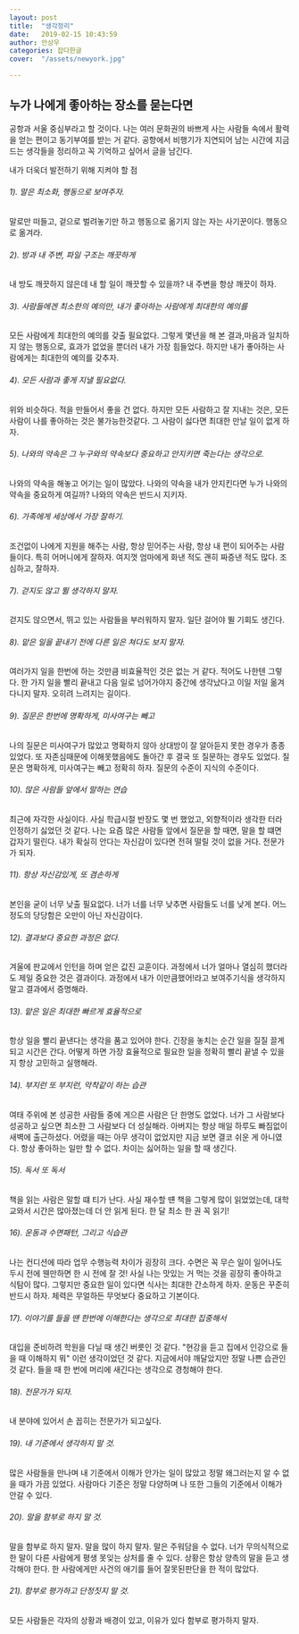```yaml
---
layout: post
title:  "생각정리"
date:   2019-02-15 10:43:59
author: 안상우
categories: 잡다한글
cover:  "/assets/newyork.jpg"

---
```


## 누가 나에게 좋아하는 장소를 묻는다면
공항과 서울 중심부라고 할 것이다.
 나는 여러 문화권의 바쁘게 사는 사람들 속에서 활력을 얻는 편이고 동기부여를 받는 거 같다.
 공항에서 비행기가 지연되어 남는 시간에
 지금 드는 생각들을 정리하고 꼭 기억하고 싶어서 글을 남긴다.

 내가 더욱더 발전하기 위해 지켜야 할 점

###### 1). 말은 최소화, 행동으로 보여주자.

 말로만 떠들고, 겉으로 벌려놓기만 하고 행동으로 옮기지 않는 자는 사기꾼이다. 행동으로 옮겨라.

###### 2). 방과 내 주변, 파일 구조는 깨끗하게

 내 방도 깨끗하지 않은데 내 할 일이 깨끗할 수 있을까? 내 주변을 항상 깨끗이 하자.

###### 3). 사람들에겐 최소한의 예의만, 내가 좋아하는 사람에게 최대한의 예의를

 모든 사람에게 최대한의 예의를 갖출 필요없다. 그렇게 몇년을 해 본 결과,마음과 일치하지 않는 행동으로, 효과가 없었을 뿐더러 내가 가장 힘들었다. 하지만 내가 좋아하는 사람에게는 최대한의 예의를 갖추자.

###### 4). 모든 사람과 좋게 지낼 필요없다.

 위와 비슷하다. 적을 만들어서 좋을 건 없다. 하지만 모든 사람하고 잘 지내는 것은, 모든 사람이 나를 좋아하는 것은 불가능한것같다. 그 사람이 싫다면 최대한 만날 일이 없게 하자.

###### 5). 나와의 약속은 그 누구와의 약속보다 중요하고 안지키면 죽는다는 생각으로.

 나와의 약속을 해놓고 어기는 일이 많았다. 나와의 약속을 내가 안지킨다면 누가 나와의 약속을 중요하게 여길까? 나와의 약속은 반드시 지키자. 

###### 6). 가족에게 세상에서 가장 잘하기.

 조건없이 나에게 지원을 해주는 사람, 항상 믿어주는 사람, 항상 내 편이 되어주는 사람들이다. 특히 어머니에게 잘하자. 여지껏 엄마에게 화낸 적도 괜히 짜증낸 적도 많다. 조심하고, 잘하자.

###### 7). 걷지도 않고 뛸 생각하지 말자.

 걷지도 않으면서, 뛰고 있는 사람들을 부러워하지 말자. 일단 걸어야 뛸 기회도 생긴다.

###### 8). 맡은 일을 끝내기 전에 다른 일은 쳐다도 보지 말자.

 여러가지 일을 한번에 하는 것만큼 비효율적인 것은 없는 거 같다. 적어도 나한텐 그렇다. 한 가지 일을 빨리 끝내고 다음 일로 넘어가야지 중간에 생각났다고 이일 저일 옮겨다니지 말자. 오히려 느려지는 길이다.

###### 9). 질문은 한번에 명확하게, 미사여구는 빼고

 나의 질문은 미사여구가 많았고 명확하지 않아 상대방이 잘 알아듣지 못한 경우가 종종 있었다. 또 자존심때문에 이해못했음에도 돌아간 후 결국 또 질문하는 경우도 있었다. 질문은 명확하게, 미사여구는 빼고 정확히 하자. 질문의 수준이 지식의 수준이다.

###### 10). 많은 사람들 앞에서 말하는 연습

 최근에 자각한 사실이다. 사실 학급시절 반장도 몇 번 했었고, 외향적이라 생각한 터라 인정하기 싫었던 것 같다. 나는 요즘 많은 사람들 앞에서 질문을 할 때면, 말을 할 떄면 갑자기 떨린다. 내가 확실히 안다는 자신감이 있다면 전혀 떨릴 것이 없을 거다.
전문가가 되자.

###### 11). 항상 자신감있게, 또 겸손하게

 본인을 굳이 너무 낮출 필요없다. 너가 너를 너무 낮추면 사람들도 너를 낮게 본다. 어느 정도의 당당함은 오만이 아닌 자신감이다.

###### 12). 결과보다 중요한 과정은 없다.

 겨울에 판교에서 인턴을 하며 얻은 값진 교훈이다. 과정에서 너가 얼마나 열심히 했더라도 제일 중요한 것은 결과이다. 과정에서 내가 이만큼했어!라고 보여주기식을 생각하지 말고 결과에서 증명해라.

###### 13). 맡은 일은 최대한 빠르게 효율적으로

 항상 일을 빨리 끝낸다는 생각을 품고 있어야 한다. 긴장을 놓치는 순간 일을 질질 끌게 되고 시간은 간다. 어떻게 하면 가장 효율적으로 필요한 일을 정확히 빨리 끝낼 수 있을지 항상 고민하고 실행해라.

###### 14). 부지런 또 부지런, 악착같이 하는 습관

 여태 주위에 본 성공한 사람들 중에 게으른 사람은 단 한명도 없었다. 너가 그 사람보다 성공하고 싶으면 최소한 그 사람보다 더 성실해라. 아버지는 항상 매일 하루도 빠짐없이 새벽에 출근하셨다. 어렸을 때는 아무 생각이 없었지만 지금 보면 결코 쉬운 게 아니였다. 항상 좋아하는 일만 할 수 없다. 차이는 싫어하는 일을 할 때 생긴다.

###### 15). 독서 또 독서

 책을 읽는 사람은 말할 떄 티가 난다. 사실 재수할 떈 책을 그렇게 많이 읽었었는데, 대학교와서 시간은 많아졌는데 더 안 읽게 된다. 한 달 최소 한 권 꼭 읽기!

###### 16). 운동과 수면패턴, 그리고 식습관

 나는 컨디션에 따라 업무 수행능력 차이가 굉장히 크다. 수면은 꼭 무슨 일이 일어나도 두시 전에 웬만하면 한 시 전에 잘 것! 사실 나는 맛있는 거 먹는 것을 굉장히 좋아하고  식탐이 많다. 그렇지만 중요한 일이 있다면 식사는 최대한 간소하게 하자. 운동은 꾸준히 반드시 하자. 체력은 무얼하든 무엇보다 중요하고 기본이다.

###### 17). 이야기를 들을 땐 한번에 이해한다는 생각으로 최대한 집중해서

 대입을 준비하려 학원을 다닐 때 생긴 버릇인 것 같다. "현강을 듣고 집에서 인강으로 들을 때 이해하지 뭐" 이런 생각이었던 것 같다. 지금에서야 깨달았지만 정말 나쁜 습관인것 같다. 들을 때 한 번에 머리에 새긴다는 생각으로 경청해야 한다.

###### 18). 전문가가 되자.

 내 분야에 있어서 손 꼽히는 전문가가 되고싶다.

###### 19). 내 기준에서 생각하지 말 것.

 많은 사람들을 만나며 내 기준에서 이해가 안가는 일이 많았고 정말 왜그러는지 알 수 없을 때가 가끔 있었다. 사람마다 기준은 정말 다양하며 나 또한 그들의 기준에서 이해가 안갈 수 있다.

###### 20). 말을 함부로 하지 말 것.

 말을 함부로 하지 말자. 말을 많이 하지 말자. 말은 주워담을 수 없다. 너가 무의식적으로 한 말이 다른 사람에게 평생 못잊는 상처를 줄 수 있다. 상황은 항상 양측의 말을 듣고 생각해야 한다. 한 사람에게만 사건의 애기를 들어 잘못된판단을 한 적이 많았다.

###### 21). 함부로 평가하고 단정짓지 말 것.

모든 사람들은 각자의 상황과 배경이 있고, 이유가 있다 함부로 평가하지 말자.

